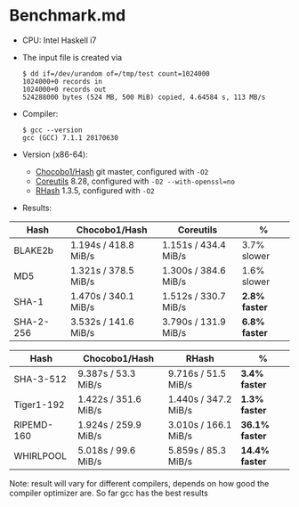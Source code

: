 # Benchmark.md

* CPU: Intel Haskell i7

* The input file is created via
    ```shell
    $ dd if=/dev/urandom of=/tmp/test count=1024000
    1024000+0 records in
    1024000+0 records out
    524288000 bytes (524 MB, 500 MiB) copied, 4.64584 s, 113 MB/s
    ```

* Compiler:
    ```shell
    $ gcc --version
    gcc (GCC) 7.1.1 20170630
    ```

* Version (x86-64):
  * [Chocobo1/Hash](https://github.com/Chocobo1/Hash) git master, configured with `-O2`
  * [Coreutils](https://www.gnu.org/software/coreutils/coreutils.html) 8.28, configured with `-O2 --with-openssl=no`
  * [RHash](https://sourceforge.net/projects/rhash/) 1.3.5, configured with `-O2`

* Results:

| Hash      | Chocobo1/Hash        | Coreutils            | %               |
| --------- | -------------------- | -------------------- | --------------- |
| BLAKE2b   | 1.194s / 418.8 MiB/s | 1.151s / 434.4 MiB/s | 3.7% slower     |
| MD5       | 1.321s / 378.5 MiB/s | 1.300s / 384.6 MiB/s | 1.6% slower     |
| SHA-1     | 1.470s / 340.1 MiB/s | 1.512s / 330.7 MiB/s | **2.8% faster** |
| SHA-2-256 | 3.532s / 141.6 MiB/s | 3.790s / 131.9 MiB/s | **6.8% faster** |

| Hash       | Chocobo1/Hash        | RHash                | %                |
| ---------- | -------------------- | -------------------- | ---------------- |
| SHA-3-512  | 9.387s /  53.3 MiB/s | 9.716s /  51.5 MiB/s | **3.4% faster**  |
| Tiger1-192 | 1.422s / 351.6 MiB/s | 1.440s / 347.2 MiB/s | **1.3% faster**  |
| RIPEMD-160 | 1.924s / 259.9 MiB/s | 3.010s / 166.1 MiB/s | **36.1% faster** |
| WHIRLPOOL  | 5.018s /  99.6 MiB/s | 5.859s /  85.3 MiB/s | **14.4% faster** |

Note: result will vary for different compilers, depends on how good the compiler optimizer are. So far gcc has the best results
